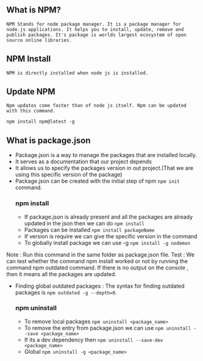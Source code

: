 ## What is NPM?
    NPM Stands for node package manager. It is a package manager for node.js applications. It helps you to install, update, remove and publish packages. It's package is worlds largest ecosystem of open source online libraries.

## NPM Install
    NPM is directly installed when node js is installed.

## Update NPM
    Npm updates come faster than of node js itself. Npm can be updated with this command.
`npm install npm@latest -g`

## What is package.json
- Package.json is a way to manage the packages that are installed locally.
- It serves as a documentation that our project depends
- It allows us to specify the packages version in out project.(That we are using this specific version of the package)
- Package.json can be created with the initial step of npm `npm init` command.
    ### npm install
    - If package.json is already present and all the packages are already updated in the json then we can do `npm install`
    - Packages can be installed `npm install packageName`
    - If version is require we can give the specific version in the command  
    - To globally install package we can use -g `npm install -g nodemon`
        
Note : Run this command in the same folder as package.json file.
Test : We can test whether the command npm install worked or not by running the command npm outdated command. If there is no output on the console , then it means all the packages are updated.

- Finding global outdated packages : The syntax for finding outdated packages is `npm outdated -g --depth=0`.
    ### npm uninstall
    - To remove local packages `npm uninstall <package_name>`
    - To remove the entry from package.json we can use `npm uninstall --save <package_name>`
    - If its a dev dependency then `npm uninstall --save-dev <package_name>`
    - Global `npm uninstall -g <package_name>`
